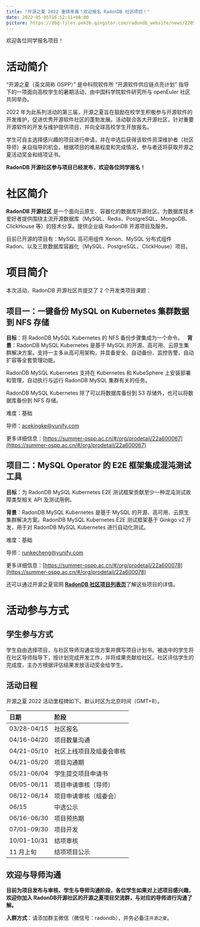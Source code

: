 ```yaml
---
title: "开源之夏 2022 重磅来袭！欢迎报名 RadonDB 社区项目！"
date: 2022-05-05T16:52:11+08:00
picture: https://dbg-files.pek3b.qingstor.com/radondb_website/news/220505_%E5%BC%80%E6%BA%90%E4%B9%8B%E5%A4%8F%202022%20%E9%87%8D%E7%A3%85%E6%9D%A5%E8%A2%AD%EF%BC%81%E6%AC%A2%E8%BF%8E%E6%8A%A5%E5%90%8D%20RadonDB%20%E7%A4%BE%E5%8C%BA%E9%A1%B9%E7%9B%AE%EF%BC%81/%E6%AC%A2%E8%BF%8E%E6%8F%90%E4%BA%A4%E9%A1%B9%E7%9B%AE.png
---
```

欢迎各位同学报名项目！
<!--more-->
# 活动简介

“开源之夏（英文简称 OSPP）” 是中科院软件所 “开源软件供应链点亮计划” 指导下的一项面向高校学生的暑期活动，由中国科学院软件研究所与 openEuler 社区共同举办。

2022 年为此系列活动的第三届，开源之夏旨在鼓励在校学生积极参与开源软件的开发维护，促进优秀开源软件社区的蓬勃发展。活动联合各大开源社区，针对重要开源软件的开发与维护提供项目，并向全球高校学生开放报名。

学生可自主选择感兴趣的项目进行申请，并在中选后获得该软件资深维护者（社区导师）亲自指导的机会。根据项目的难易程度和完成情况，参与者还将获取开源之夏活动奖金和结项证书。

**RadonDB 开源社区参与项目已经发布，欢迎各位同学报名！**

# 社区简介

**RadonDB 开源社区** 是一个面向云原生、容器化的数据库开源社区。为数据库技术爱好者提供围绕主流开源数据库（MySQL、Redis、PostgreSQL、MongoDB、ClickHouse 等）的技术分享。提供企业级 RadonDB 开源项目及服务。

目前已开源的项目有：MySQL 高可用组件 Xenon、MySQL 分布式组件 Radon、以及三款数据库容器化（MySQL、PostgreSQL、ClickHouse）项目。 


# 项目简介

本次活动，RadonDB 开源社区共提交了 2 个开发类项目课题：

## 项目一：一键备份 MySQL on Kubernetes 集群数据到 NFS 存储

**目标**：将 RadonDB MySQL Kubernetes 的 NFS 备份步骤集成为一个命令。
 
**背景**：RadonDB MySQL Kubernetes 是基于 MySQL 的开源、高可用、云原生集群解决方案。支持一主多从高可用架构，并具备安全、自动备份、监控告警、自动扩容等全套管理功能。

RadonDB MySQL Kubernetes 支持在 Kubernetes 和 KubeSphere 上安装部署和管理，自动执行与运行 RadonDB MySQL 集群有关的任务。

RadonDB MySQL Kubernetes 除了可以将数据库备份到 S3 存储外，也可以将数据库备份到 NFS 存储。

难度：基础

导师：acekingke@yunify.com

更多详细信息：[https://summer-ospp.ac.cn/#/org/prodetail/22a600067](https://summer-ospp.ac.cn/#/org/prodetail/22a600067)

## 项目二：MySQL Operator 的 E2E 框架集成混沌测试工具

**目标**：为 RadonDB MySQL Kubernetes E2E 测试框架贡献至少一种混沌测试故障类型相关 API 及测试用例。

**背景**：RadonDB MySQL Kubernetes 是基于 MySQL 的开源、高可用、云原生集群解决方案。RadonDB MySQL Kubernetes E2E 测试框架基于 Ginkgo v2 开发，用于对 RadonDB MySQL Kubernetes 进行自动化测试。

难度：基础

导师：runkecheng@yunify.com

更多详细信息：[https://summer-ospp.ac.cn/#/org/prodetail/22a600078](https://summer-ospp.ac.cn/#/org/prodetail/22a600078)

还可以通过开源之夏官网 [**RadonDB 社区项目列表页**](https://summer-ospp.ac.cn/#/org/orgdetail/a604f7be-bd4d-40a0-9567-d4844d6305ff/)了解这些项目的详情。

# 活动参与方式

## 学生参与方式

学生自由选择项目，与社区导师沟通实现方案并撰写项目计划书。被选中的学生将在社区导师指导下，按计划完成开发工作，并将成果贡献给社区。社区评估学生的完成度，主办方根据评估结果发放活动奖金给学生。

## 活动日程

开源之夏 2022 活动里程碑如下。默认时区为北京时间（GMT+8）。

|日期|阶段|
|:----|:----|
|03/28-04/15|社区报名|
|04/16-04/20|项目数量沟通|
|04/21-05/10|社区上线项目及组委会审核|
|04/21-05/20|项目沟通期|
|05/21-06/04|学生提交项目申请书|
|06/05-06/11|项目申请审核（导师）|
|06/12-06/14|项目申请审核（组委会）|
|06/15|中选公示|
|06/16-06/30|项目预热期|
|07/01-09/30|项目开发|
|10/01-10/31|结项审核|
|11 月上旬|结项项目公示|

## 欢迎与导师沟通

**目前为项目发布与审核、学生与导师沟通阶段，各位学生如果对上述项目感兴趣，欢迎你加入 RadonDB****开源****社区的开源之夏项目交流群，与对应的导师进行沟通了解。**

**入群方式**：请添加群主微信（微信号：radondb），并务必备注`开源之夏`。

